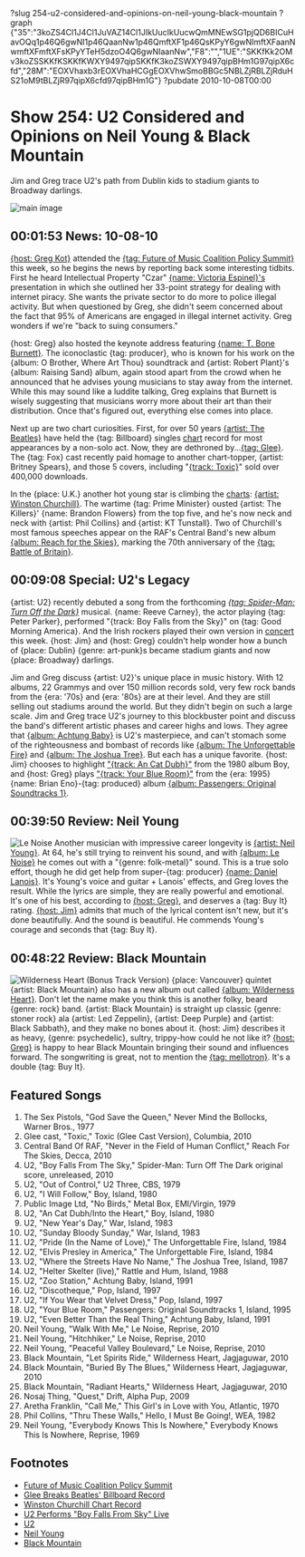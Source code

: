 ?slug 254-u2-considered-and-opinions-on-neil-young-black-mountain
?graph {"35":"3koZS4Cl1J4Cl1JuVAZ14Cl1JIkUucIkUucwQmMNEwSG1pjQD6BICuHavOQq1p46Q6gwNI1p46QaanNw1p46QmftXF1p46QsKPyY6gwNImftXFaanNwmftXFmftXFsKPyYTeH5dzoO4Q6gwNIaanNw","F8":"","1UE":"SKKfKk2OMv3koZSSKKfKSKKfKWXY9497qipSKKfK3koZSWXY9497qipBHm1G97qipX6cfd","28M":"EOXVhaxb3rEOXVhaHCGgEOXVhwSmoBBGc5NBLZjRBLZjRduHS21oM9tBLZjR97qipX6cfd97qipBHm1G"}
?pubdate 2010-10-08T00:00

# Show 254: U2 Considered and Opinions on Neil Young & Black Mountain
Jim and Greg trace U2's path from Dublin kids to stadium giants to Broadway darlings.

![main image](http://static.soundopinions.org/images/2010/u2.jpg)

## 00:01:53 News: 10-08-10
[{host: Greg Kot}](http://leisureblogs.chicagotribune.com/turn_it_up/future-of-music-2010/%20%20) attended the [{tag: Future of Music Coalition Policy Summit}](http://futureofmusic.org/events/future-music-policy-summit-2010) this week, so he begins the news by reporting back some interesting tidbits. First he heard Intellectual Property "Czar" [{name: Victoria Espinel}'s](http://www.whitehouse.gov/omb/intellectualproperty) presentation in which she outlined her 33-point strategy for dealing with internet piracy. She wants the private sector to do more to police illegal activity. But when questioned by Greg, she didn't seem concerned about the fact that 95% of Americans are engaged in illegal internet activity. Greg wonders if we're "back to suing consumers."

{host: Greg} also hosted the keynote address featuring [{name: T. Bone Burnett}](http://www.tboneburnett.com/). The iconoclastic {tag: producer}, who is known for his work on the {album: O Brother, Where Art Thou} soundtrack and {artist: Robert Plant}'s {album: Raising Sand} album, again stood apart from the crowd when he announced that he advises young musicians to stay away from the internet. While this may sound like a luddite talking, Greg explains that Burnett is wisely suggesting that musicians worry more about their art than their distribution. Once that's figured out, everything else comes into place.

Next up are two chart curiosities. First, for over 50 years [{artist: The Beatles}](http://www.thebeatles.com/) have held the {tag: Billboard} singles [chart](http://www.billboard.com/charts/hot-100) record for most appearances by a non-solo act. Now, they are dethroned by...[{tag: Glee}](http://www.fox.com/glee/). The {tag: Fox} cast recently paid homage to another chart-topper, {artist: Britney Spears}, and those 5 covers, including "[{track: Toxic}](http://www.hulu.com/watch/182255/glee-toxic)" sold over 400,000 downloads.

In the {place: U.K.} another hot young star is climbing the [charts](http://www.guardian.co.uk/music/2010/oct/04/winston-churchill-uk-album-charts): [{artist: Winston Churchill}](http://nobelprize.org/nobel_prizes/literature/laureates/1953/churchill-bio.html). The wartime {tag: Prime Minister} ousted {artist: The Killers}' {name: Brandon Flowers} from the top five, and he's now neck and neck with {artist: Phil Collins} and {artist: KT Tunstall}. Two of Churchill's most famous speeches appear on the RAF's Central Band's new album [{album: Reach for the Skies}](http://www.decca.com/releases/the-royal-air-force-central-band-reach-for-the-skies-38020), marking the 70th anniversary of the [{tag: Battle of Britain}](http://www.bbc.co.uk/history/battle_of_britain).

## 00:09:08 Special: U2's Legacy
{artist: U2} recently debuted a song from the forthcoming [*{tag: Spider-Man: Turn Off the Dark}*](http://spidermanonbroadway.marvel.com/) musical. {name: Reeve Carney}, the actor playing {tag: Peter Parker}, performed "{track: Boy Falls from the Sky}" on {tag: Good Morning America}. And the Irish rockers played their own version in [concert](http://www.youtube.com/watch?v=ULboD3Dcbns) this week. {host: Jim} and {host: Greg} couldn't help wonder how a bunch of {place: Dublin} {genre: art-punk}s became stadium giants and now {place: Broadway} darlings.

Jim and Greg discuss {artist: U2}'s unique place in music history. With 12 albums, 22 Grammys and over 150 million records sold, very few rock bands from the {era: '70s} and {era: '80s} are at their level. And they are still selling out stadiums around the world. But they didn't begin on such a large scale. Jim and Greg trace U2's journey to this blockbuster point and discuss the band's different artistic phases and career highs and lows. They agree that [{album: Achtung Baby}](http://www.allmusic.com/cg/amg.dll?p=amg&sql=10:wpfyxq95ldde) is U2's masterpiece, and can't stomach some of the righteousness and bombast of records like [{album: The Unforgettable Fire}](http://en.wikipedia.org/wiki/The_Unforgettable_Fire) and [{album: The Joshua Tree}](http://www.allmusic.com/cg/amg.dll?p=amg&sql=10:0pfyxq95ldde). But each has a unique favorite. {host: Jim} chooses to highlight ["{track: An Cat Dubh}"](http://en.wikipedia.org/wiki/An_Cat_Dubh_/_Into_the_Heart) from the 1980 album Boy, and {host: Greg} plays ["{track: Your Blue Room}"](http://www.u2.com/news/title/blue-room) from the {era: 1995} {name: Brian Eno}-{tag: produced} album [{album: Passengers: Original Soundtracks 1}](http://en.wikipedia.org/wiki/Original_Soundtracks_1).

## 00:39:50 Review: Neil Young
![Le Noise](http://is4.mzstatic.com/image/thumb/Music/v4/26/22/08/26220857-c5bb-872c-61aa-adaf53c5ac76/source/600x600bb.jpg "147370/433823242")
Another musician with impressive career longevity is [{artist: Neil Young}](http://www.neilyoung.com/). At 64, he's still trying to reinvent his sound, and with [{album: Le Noise}](http://www.amazon.com/Noise-Neil-Young/dp/B003ZBJ0ZM) he comes out with a "{genre: folk-metal}" sound. This is a true solo effort, though he did get help from super-{tag: producer} [{name: Daniel Lanois}](http://www.daniellanois.com/). It's Young's voice and guitar + Lanois' effects, and Greg loves the result. While the lyrics are simple, they are really powerful and emotional. It's one of his best, according to [{host: Greg}](http://leisureblogs.chicagotribune.com/turn_it_up/2010/09/album-review-neil-young-le-noise.html), and deserves a {tag: Buy It} rating. [{host: Jim}](http://blogs.vocalo.org/jderogatis/2010/10/album-review-neil-young-%e2%80%9cle-noise%e2%80%9d/38624) admits that much of the lyrical content isn't new, but it's done beautifully. And the sound is beautiful. He commends Young's courage and seconds that {tag: Buy It}.

## 00:48:22 Review: Black Mountain
![Wilderness Heart (Bonus Track Version)](//static.soundopinions.org/images/2017/black-mountain-wilderness-heart-cover-art.jpg)
{place: Vancouver} quintet {artist: Black Mountain} also has a new album out called [{album: Wilderness Heart}](http://www.jagjaguwar.com/onesheet.php?cat=JAG175). Don't let the name make you think this is another folky, beard {genre: rock} band. {artist: Black Mountain} is straight up classic {genre: stoner rock} ala {artist: Led Zeppelin}, {artist: Deep Purple} and {artist: Black Sabbath}, and they make no bones about it. {host: Jim} describes it as heavy, {genre: psychedelic}, sultry, trippy-how could he not like it? [{host: Greg}](http://leisureblogs.chicagotribune.com/turn_it_up/black-mountain/) is happy to hear Black Mountain bringing their sound and influences forward. The songwriting is great, not to mention the [{tag: mellotron}](http://en.wikipedia.org/wiki/Mellotron). It's a double {tag: Buy It}. 

## Featured Songs
1. The Sex Pistols, "God Save the Queen," Never Mind the Bollocks, Warner Bros., 1977
2. Glee cast, "Toxic," Toxic (Glee Cast Version), Columbia, 2010
3. Central Band Of RAF, "Never in the Field of Human Conflict," Reach For The Skies, Decca, 2010
4. U2, "Boy Falls From The Sky," Spider-Man: Turn Off The Dark original score, unreleased, 2010
5. U2, "Out of Control," U2 Three, CBS, 1979
6. U2, "I Will Follow," Boy, Island, 1980
7. Public Image Ltd, "No Birds," Metal Box, EMI/Virgin, 1979
8. U2, "An Cat Dubh/Into the Heart," Boy, Island, 1980
9. U2, "New Year's Day," War, Island, 1983
10. U2, "Sunday Bloody Sunday," War, Island, 1983
11. U2, "Pride (In the Name of Love)," The Unforgettable Fire, Island, 1984
12. U2, "Elvis Presley in America," The Unforgettable Fire, Island, 1984
13. U2, "Where the Streets Have No Name," The Joshua Tree, Island, 1987
14. U2, "Helter Skelter (live)," Rattle and Hum, Island, 1988
15. U2, "Zoo Station," Achtung Baby, Island, 1991
16. U2, "Discotheque," Pop, Island, 1997
17. U2, "If You Wear that Velvet Dress," Pop, Island, 1997
18. U2, "Your Blue Room," Passengers: Original Soundtracks 1, Island, 1995
19. U2, "Even Better Than the Real Thing," Achtung Baby, Island, 1991
20. Neil Young, "Walk With Me," Le Noise, Reprise, 2010
21. Neil Young, "Hitchhiker," Le Noise, Reprise, 2010
22. Neil Young, "Peaceful Valley Boulevard," Le Noise, Reprise, 2010
23. Black Mountain, "Let Spirits Ride," Wilderness Heart, Jagjaguwar, 2010
24. Black Mountain, "Buried By The Blues," Wilderness Heart, Jagjaguwar, 2010
25. Black Mountain, "Radiant Hearts," Wilderness Heart, Jagjaguwar, 2010
26. Nosaj Thing, "Quest," Drift, Alpha Pup, 2009
27. Aretha Franklin, "Call Me," This Girl's in Love with You, Atlantic, 1970
28. Phil Collins, "Thru These Walls," Hello, I Must Be Going!, WEA, 1982
29. Neil Young, "Everybody Knows This Is Nowhere," Everybody Knows This Is Nowhere, Reprise, 1969

## Footnotes
- [Future of Music Coalition Policy Summit](http://futureofmusic.org/events/future-music-policy-summit-2010)
- [Glee Breaks Beatles' Billboard Record](http://www.billboard.com/articles/news/955050/glee-cast-breaks-beatles-hot-100-record)
- [Winston Churchill Chart Record](http://www.theguardian.com/music/2010/oct/04/winston-churchill-uk-album-charts)
- [U2 Performs "Boy Falls From Sky" Live](https://www.youtube.com/watch?v=ULboD3Dcbns)
- [U2](http://www.u2.com/index/home)
- [Neil Young](http://www.neilyoung.com/monsanto/)
- [Black Mountain](http://jagjaguwar.com/artist.php?name=blackmountain)
